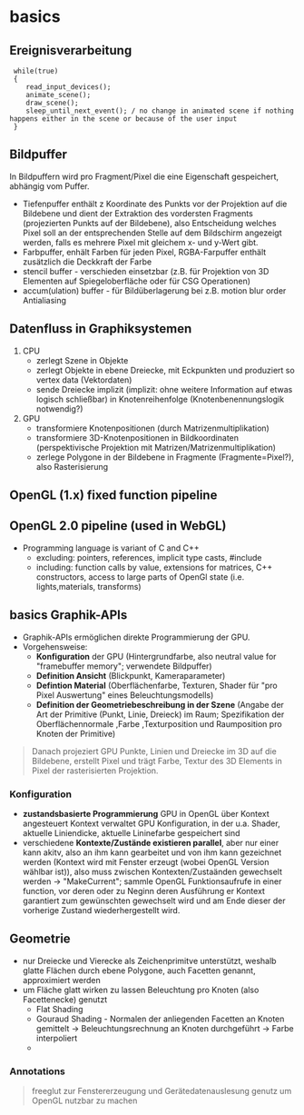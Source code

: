 # basics

## Ereignisverarbeitung
```
 while(true)
 {
	read_input_devices();
	animate_scene();
	draw_scene();
	sleep_until_next_event(); / no change in animated scene if nothing happens either in the scene or because of the user input
 }
 ```
 
## Bildpuffer
In Bildpuffern wird pro Fragment/Pixel die eine Eigenschaft gespeichert, abhängig vom Puffer.
 * Tiefenpuffer enthält z Koordinate des Punkts vor der Projektion auf die Bildebene und dient der Extraktion des vordersten Fragments (projezierten Punkts auf der Bildebene), also Entscheidung welches Pixel soll an der entsprechenden Stelle auf dem Bildschirm angezeigt werden, falls es mehrere Pixel mit gleichem x- und y-Wert gibt.
 * Farbpuffer, enhält Farben für jeden Pixel, RGBA-Farpuffer enthält zusätzlich die Deckkraft der Farbe
 * stencil buffer - verschieden einsetzbar (z.B. für Projektion von 3D Elementen auf Spiegeloberfläche oder für CSG Operationen)
 * accum(ulation) buffer - für Bildüberlagerung bei z.B. motion blur order Antialiasing

## Datenfluss in Graphiksystemen
1. CPU
	* zerlegt Szene in Objekte
	* zerlegt Objekte in ebene Dreiecke, mit Eckpunkten und produziert so vertex data (Vektordaten)
	* sende Dreiecke implizit (implizit: ohne weitere Information auf etwas logisch schließbar) in Knotenreihenfolge (Knotenbenennungslogik notwendig?)
2. GPU
	* transformiere Knotenpositionen (durch Matrizenmultiplikation)
	* transformiere 3D-Knotenpositionen in Bildkoordinaten (perspektivische Projektion mit Matrizen/Matrizenmultiplikation)
	* zerlege Polygone in der Bildebene in Fragmente (Fragmente=Pixel?), also Rasterisierung

## OpenGL (1.x) fixed function pipeline
## OpenGL 2.0 pipeline (used in WebGL)
* Programming language is variant of C and C++
	* excluding: pointers, references, implicit type casts, #include
	* including: function calls by value, extensions for matrices, C++ constructors, access to large parts of OpenGl state (i.e. lights,materials, transforms)
## basics Graphik-APIs
* Graphik-APIs ermöglichen direkte Programmierung der GPU.
* Vorgehensweise:
	* **Konfiguration** der GPU (Hintergrundfarbe, also neutral value for "framebuffer memory"; verwendete Bildpuffer)
	* **Definition Ansicht** (Blickpunkt, Kameraparameter)
	* **Defintion Material** (Oberflächenfarbe, Texturen, Shader für "pro Pixel Auswertung" eines Beleuchtungsmodells)
	* **Definition der Geometriebeschreibung in der Szene** (Angabe der Art der Primitive (Punkt, Linie, Dreieck) im Raum; Spezifikation der Oberflächennormale ,Farbe ,Texturposition und Raumposition pro Knoten der Primitive)
	
>Danach projeziert GPU Punkte, Linien und Dreiecke im 3D auf die Bildebene, erstellt Pixel und trägt Farbe, Textur des 3D Elements in Pixel der rasterisierten Projektion.
### Konfiguration
* **zustandsbasierte Programmierung** GPU in OpenGL über Kontext angesteuert
Kontext verwaltet GPU Konfiguration, in der u.a. Shader, aktuelle Liniendicke, aktuelle Lininefarbe gespeichert sind
* verschiedene **Kontexte/Zustände existieren parallel**, aber nur einer kann akitv, also an ihm kann gearbeitet und von ihm kann gezeichnet werden (Kontext wird mit Fenster erzeugt (wobei OpenGL Version wählbar ist)), also muss zwischen Kontexten/Zustaänden gewechselt werden -> "MakeCurrent"; sammle OpenGL Funktionsaufrufe in einer function, vor deren oder zu Neginn deren Ausführung er Kontext garantiert zum gewünschten gewechselt wird und am Ende dieser der vorherige Zustand wiederhergestellt wird.

## Geometrie
* nur Dreiecke und Vierecke als Zeichenprimitve unterstützt, weshalb glatte Flächen durch ebene Polygone, auch Facetten genannt, approximiert werden
* um Fläche glatt wirken zu lassen Beleuchtung pro Knoten (also Facettenecke) genutzt
	* Flat Shading
	* Gouraud Shading - Normalen der anliegenden Facetten an Knoten gemittelt -> Beleuchtungsrechnung an Knoten durchgeführt -> Farbe interpoliert
	*

### Annotations
> freeglut zur Fenstererzeugung und Gerätedatenauslesung genutz um OpenGL nutzbar zu machen

